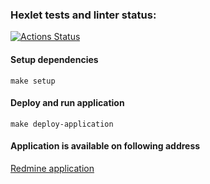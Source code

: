 ### Hexlet tests and linter status:
[![Actions Status](https://github.com/craz3r/devops-for-programmers-project-76/workflows/hexlet-check/badge.svg)](https://github.com/craz3r/devops-for-programmers-project-76/actions)

#### Setup dependencies

`make setup`

#### Deploy and run application

`make deploy-application`

#### Application is available on following address

[Redmine application](http://www.nsigov.site/)
